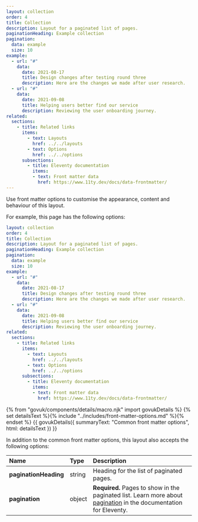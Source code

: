 ```yaml
---
layout: collection
order: 4
title: Collection
description: Layout for a paginated list of pages.
paginationHeading: Example collection
pagination:
  data: example
  size: 10
example:
  - url: "#"
    data:
      date: 2021-08-17
      title: Design changes after testing round three
      description: Here are the changes we made after user research.
  - url: "#"
    data:
      date: 2021-09-08
      title: Helping users better find our service
      description: Reviewing the user onboarding journey.
related:
  sections:
    - title: Related links
      items:
        - text: Layouts
          href: ../../layouts
        - text: Options
          href: ../../options
      subsections:
        - title: Eleventy documentation
          items:
          - text: Front matter data
            href: https://www.11ty.dev/docs/data-frontmatter/
---
```

Use front matter options to customise the appearance, content and behaviour of this layout.

For example, this page has the following options:

```yaml
layout: collection
order: 4
title: Collection
description: Layout for a paginated list of pages.
paginationHeading: Example collection
pagination:
  data: example
  size: 10
example:
  - url: "#"
    data:
      date: 2021-08-17
      title: Design changes after testing round three
      description: Here are the changes we made after user research.
  - url: "#"
    data:
      date: 2021-09-08
      title: Helping users better find our service
      description: Reviewing the user onboarding journey.
related:
  sections:
    - title: Related links
      items:
        - text: Layouts
          href: ../../layouts
        - text: Options
          href: ../../options
      subsections:
        - title: Eleventy documentation
          items:
          - text: Front matter data
            href: https://www.11ty.dev/docs/data-frontmatter/
```

{% from "govuk/components/details/macro.njk" import govukDetails %}
{% set detailsText %}{% include "../includes/front-matter-options.md" %}{% endset %}
{{ govukDetails({
  summaryText: "Common front matter options",
  html: detailsText
}) }}

In addition to the common front matter options, this layout also accepts the following options:

| Name | Type | Description |
| :--- | :--- | :---------- |
| **paginationHeading** | string | Heading for the list of paginated pages. |
| **pagination** | object | **Required.** Pages to show in the paginated list. Learn more about [pagination](https://www.11ty.dev/docs/pagination/) in the documentation for Eleventy. |
